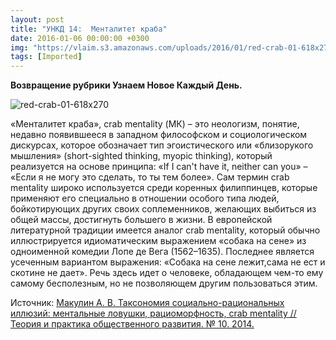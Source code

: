 ```yaml
---
layout: post
title: "УНКД 14:  Менталитет краба"
date: 2016-01-06 00:00:00 +0300
img: "https://vlaim.s3.amazonaws.com/uploads/2016/01/red-crab-01-618x270.jpg"
tags: [Imported]
---
```


**Возвращение рубрики Узнаем Новое Каждый День.**

![red-crab-01-618x270](red-crab-01-618x270.jpg)

«Менталитет краба», crab mentality (МК) – это неологизм, понятие, недавно появившееся в западном философском и социологическом дискурсах, которое обозначает тип эгоистического или «близорукого мышления» (short-sighted thinking, myopic thinking), который реализуется на основе принципа: «If I can't have it, neither can you» – «Если я не могу это сделать, то ты тем более». Сам термин crab mentality широко используется среди коренных филиппинцев, которые применяют его специально в отношении особого типа людей, бойкотирующих других своих соплеменников, желающих выбиться из общей массы, достигнуть большего в жизни.
В европейской литературной традиции имеется аналог crab mentality, который обычно иллюстрируется идиоматическим выражением «собака на сене» из одноименной комедии Лопе де Вега (1562–1635). Последнее является усеченным вариантом выражения: «Собака на сене лежит,сама не ест и скотине не дает». Речь здесь идет о человеке, обладающем чем-то ему самому бесполезным, но не позволяющем другим пользоваться этим.

Источник: [Макулин А. В. Таксономия социально-рациональных иллюзий: ментальные ловушки, рациоморфность, сrab mentality // Теория и практика общественного развития. № 10\. 2014.](https://vlaim.s3.amazonaws.com/uploads/2016/01/makulin.pdf)